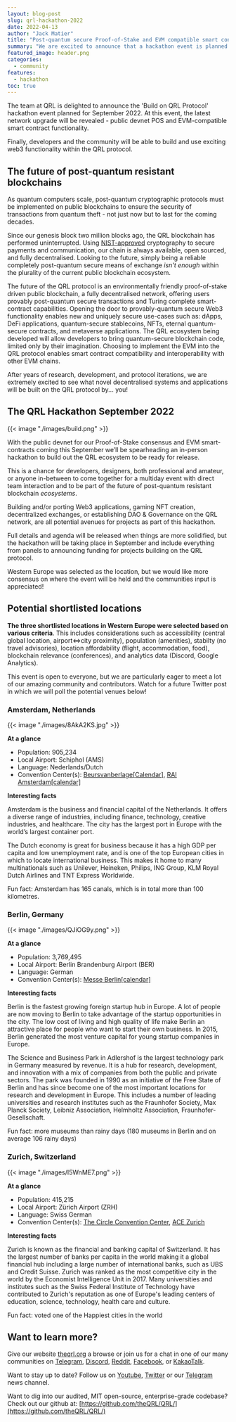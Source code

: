 ```yaml
---
layout: blog-post
slug: qrl-hackathon-2022
date: 2022-04-13
author: "Jack Matier"
title: "Post-quantum secure Proof-of-Stake and EVM compatible smart contract platform to be revealed at the QRL 2022 hackathon"
summary: "We are excited to announce that a hackathon event is planned for September 2022 at the end of the summer. The most recent network upgrade will be revealed at this event, along with public devnet POS and EVM-compatible smart contract functionality. Finally, developers and the general public will be able to create and use exciting web3 functionality within the QRL protocol."
featured_image: header.png
categories:
  - community
features:
  - hackathon
toc: true
---
```


The team at QRL is delighted to announce the 'Build on QRL Protocol' hackathon event planned for September 2022. At this event, the latest network upgrade will be revealed - public devnet POS and EVM-compatible smart contract functionality.

Finally, developers and the community will be able to build and use exciting web3 functionality within the QRL protocol. 

## The future of post-quantum resistant blockchains

As quantum computers scale, post-quantum cryptographic protocols must be implemented on public blockchains to ensure the security of transactions from quantum theft - not just now but to last for the coming decades.

Since our genesis block two million blocks ago, the QRL blockchain has performed uninterrupted. Using [NIST-approved](https://nvlpubs.nist.gov/nistpubs/SpecialPublications/NIST.SP.800-208.pdf) cryptography to secure payments and communication, our chain is always available, open sourced, and fully decentralised. Looking to the future, simply being a reliable completely post-quantum secure means of exchange *isn't enough* within the plurality of the current public blockchain ecosystem.

The future of the QRL protocol is an environmentally friendly proof-of-stake driven public blockchain, a fully decentralised network, offering users provably post-quantum secure transactions and Turing complete smart-contract capabilities. Opening the door to provably-quantum secure Web3 functionality enables new and uniquely secure use-cases such as: dApps, DeFi applications, quantum-secure stablecoins, NFTs, eternal quantum-secure contracts, and metaverse applications. The QRL ecosystem being developed will allow developers to bring quantum-secure blockchain code, limited only by their imagination. Choosing to implement the EVM into the QRL protocol enables smart contract compatibility and interoperability with other EVM chains.

After years of research, development, and protocol iterations, we are extremely excited to see what novel decentralised systems and applications will be built on the QRL protocol by... you!

## The QRL Hackathon September 2022

{{< image "./images/build.png" >}}

With the public devnet for our Proof-of-Stake consensus and EVM smart-contracts coming this September we’ll be spearheading an in-person hackathon to build out the QRL ecosystem to be ready for release.

This is a chance for developers, designers, both professional and amateur,  or anyone in-between to come together for a multiday event with direct team interaction and to be part of the future of post-quantum resistant blockchain *ecosystems*.

Building and/or porting Web3 applications, gaming NFT creation, decentralized exchanges, or establishing DAO & Governance on the QRL network, are all potential avenues for projects as part of this hackathon.

Full details and agenda will be released when things are more solidified, but the hackathon will be taking place in September and include everything from panels to announcing funding for projects building on the QRL protocol.

Western Europe was selected as the location, but we would like more consensus on where the event will be held and the communities input is appreciated!

## Potential shortlisted locations

**The three shortlisted locations in Western Europe were selected based on various criteria**. This includes considerations such as accessibility (central global location, airport⇔city proximity), population (amenities), stabilty (no travel advisories), location affordability (flight, accommodation, food), blockchain relevance (conferences), and analytics data (Discord, Google Analytics). 

This event is open to everyone, but we are particularly eager to meet a lot of our amazing community and contributors. Watch for a future Twitter post in which we will poll the potential venues below!

### Amsterdam, Netherlands

{{< image "./images/8AkA2KS.jpg" >}}

**At a glance**

- Population: 905,234
- Local Airport: Schiphol (AMS)
- Language: Nederlands/Dutch
- Convention Center(s): [Beursvanberlage](https://beursvanberlage.com)[[Calendar]](https://beursvanberlage.com/visit/calendar/), [RAI Amsterdam](https://www.rai.nl/en/)[[calendar]](https://www.rai.nl/en/calendar/) 

**Interesting facts**

Amsterdam is the business and financial capital of the Netherlands. It offers a diverse range of industries, including finance, technology, creative industries, and healthcare. The city has the largest port in Europe with the world’s largest container port.

The Dutch economy is great for business because it has a high GDP per capita and low unemployment rate, and is one of the top European cities in which to locate international business. This makes it home to many multinationals such as Unilever, Heineken, Philips, ING Group, KLM Royal Dutch Airlines and TNT Express Worldwide.

Fun fact: Amsterdam has 165 canals, which is in total more than 100 kilometres.

### Berlin, Germany

{{< image "./images/QJiOG9y.png" >}}

**At a glance**

- Population: 3,769,495
- Local Airport: Berlin Brandenburg Airport (BER)
- Language: German
- Convention Center(s): [Messe Berlin](https://www.messe-berlin.de/en/)[[calendar]](https://www.messe-berlin.de/en/visitors/event-calendar/)

**Interesting facts**

Berlin is the fastest growing foreign startup hub in Europe. A lot of people are now moving to Berlin to take advantage of the startup opportunities in the city. The low cost of living and high quality of life make Berlin an attractive place for people who want to start their own business. In 2015, Berlin generated the most venture capital for young startup companies in Europe.

The Science and Business Park in Adlershof is the largest technology park in Germany measured by revenue. It is a hub for research, development, and innovation with a mix of companies from both the public and private sectors. The park was founded in 1990 as an initiative of the Free State of Berlin and has since become one of the most important locations for research and development in Europe. This includes a number of leading universities and research institutes such as the Fraunhofer Society, Max Planck Society, Leibniz Association, Helmholtz Association, Fraunhofer-Gesellschaft.

Fun fact: more museums than rainy days (180 museums in Berlin and on average 106 rainy days)

### Zurich, Switzerland

{{< image "./images/I5WnME7.png" >}}

**At a glance**

- Population: 415,215
- Local Airport: Zürich Airport (ZRH)
- Language: Swiss German
- Convention Center(s): [The Circle Convention Center](https://www.thecircleconventioncentre.ch/), [ACE Zurich](https://www.ace-zurich.com/index-en.html)

**Interesting facts**

Zurich is known as the financial and banking capital of Switzerland. It has the largest number of banks per capita in the world making it a global financial hub including a large number of international banks, such as UBS and Credit Suisse. Zurich was ranked as the most competitive city in the world by the Economist Intelligence Unit in 2017. Many universities and institutes such as the Swiss Federal Institute of Technology have contributed to Zurich's reputation as one of Europe's leading centers of education, science, technology, health care and culture.

Fun fact: voted one of the Happiest cities in the world

## Want to learn more?

Give our website [theqrl.org](https://theqrl.org/) a browse or join us for a chat in one of our many communities on [Telegram](https://t.me/QRLedgerOfficial), [Discord](/discord), [Reddit](https://www.reddit.com/r/qrl), [Facebook](https://www.facebook.com/theqrl/), or [KakaoTalk](https://open.kakao.com/o/gffKNhWb). 

Want to stay up to date? Follow us on [Youtube](https://www.youtube.com/c/QRLedger), [Twitter](https://twitter.com/qrledger) or our [Telegram](https://t.me/TheQRLedger) news channel.

Want to dig into our audited, MIT open-source, enterprise-grade codebase? Check out our github at: [https://github.com/theQRL/QRL/](https://github.com/theQRL/QRL/)